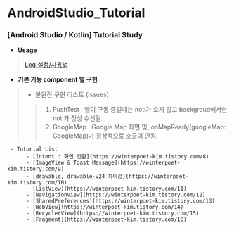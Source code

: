# AndroidStudio_Tutorial

### [Android Studio / Kotlin] Tutorial Study

+ **Usage**
>  [Log 설정/사용법](https://winterpoet-kim.tistory.com/17)



+ **기본 기능 component 별 구현**



> - 불완전 구현 리스트 (Issues)
> > 1. PushTest :  앱이 구동 중일때는 noti가 오지 않고 backgroud에서만 noti가 정상 수신됨.
> > 1. GoogleMap : Google Map 화면 및, onMapReady(googleMap: GoogleMap)가 정상적으로 호출이 안됨.




     - Tutorial List
          - [Intent : 화면 전환](https://winterpoet-kim.tistory.com/8)
          - [ImageView & Toast Message](https://winterpoet-kim.tistory.com/9)
          - [drawable, drawable-v24 차이점](https://winterpoet-kim.tistory.com/10)
          - [ListView](https://winterpoet-kim.tistory.com/11)
          - [NavigationView](https://winterpoet-kim.tistory.com/12)
          - [SharedPreferences](https://winterpoet-kim.tistory.com/13)
          - [WebView](https://winterpoet-kim.tistory.com/14)
          - [RecyclerView](https://winterpoet-kim.tistory.com/15)
          - [Fragment](https://winterpoet-kim.tistory.com/16)
